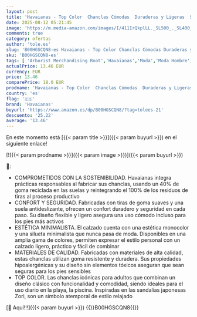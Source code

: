 ```yaml
---
layout: post
title: 'Havaianas - Top Color  Chanclas Cómodas  Duraderas y Ligeras  Suela Antideslizante  Adultos Unisex'
date: 2025-08-12 05:21:45
image: 'https://m.media-amazon.com/images/I/411IrQkplLL._SL500_._SL400_.jpg'
comments: true
category: ofertas
author: 'tole.es'
slug: 'B00HGSCQN8-es Havaianas - Top Color Chanclas Cómodas Duraderas y Ligeras...'
sku: 'B00HGSCQN8-es'
tags: [ 'Arborist Merchandising Root','Havaianas','Moda','Moda Hombre','Sandalias de dedo para hombre','Self Service','Special Features Stores','Zapatos para hombre','c8538d25-3af9-48d3-aeff-5f3ce5572a36_0','c8538d25-3af9-48d3-aeff-5f3ce5572a36_9001','chanclas','havaianas','🇪🇸', ]
actualPrice: 13.46 EUR
currency: EUR
price: 13.46
comparePrice: 18.0 EUR
prodname: 'Havaianas - Top Color  Chanclas Cómodas  Duraderas y Ligeras  Suela Antideslizante  Adultos Unisex'
country: 'es'
flag: '🇪🇸'
brand: 'Havaianas'
buyurl: 'https://www.amazon.es/dp/B00HGSCQN8/?tag=tolees-21'
descuento: '25.22'
average: '13.46'
---
```


En este momento está [{{< param title >}}]({{< param buyurl >}}) en el siguiente enlace!

[![{{< param prodname >}}]({{< param image >}})]({{< param buyurl >}})

🔎:

- COMPROMETIDOS CON LA SOSTENIBILIDAD. Havaianas integra prácticas responsables al fabricar sus chanclas, usando un 40% de goma reciclada en las suelas y reintegrando el 100% de los residuos de tiras al proceso productivo
- CONFORT Y SEGURIDAD. Fabricadas con tiras de goma suaves y una suela antideslizante, ofrecen un confort duradero y seguridad en cada paso. Su diseño flexible y ligero asegura una uso cómodo incluso para los pies más activos
- ESTÉTICA MINIMALISTA. El calzado cuenta con una estética monocolor y una silueta minimalista que nunca pasa de moda. Disponibles en una amplia gama de colores, permiten expresar el estilo personal con un calzado ligero, práctico y fácil de combinar
- MATERIALES DE CALIDAD. Fabricadas con materiales de alta calidad, estas chanclas utilizan goma resistente y duradera. Sus propiedades hipoalergénicas y su diseño sin elementos tóxicos aseguran que sean seguras para los pies sensibles
- TOP COLOR. Las chanclas icónicas para adultos que combinan un diseño clásico con funcionalidad y comodidad, siendo ideales para el uso diario en la playa, la piscina. Inspiradas en las sandalias japonesas Zori, son un símbolo atemporal de estilo relajado

[🛒 Aquí!!!]({{< param buyurl >}})
{{<world>}}B00HGSCQN8{{</world>}}
